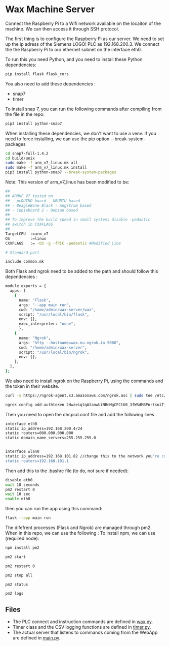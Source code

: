 # Wax Machine Server
Connect the Raspberry Pi to a Wifi network available on the locaiton of the machine. We can then access it through SSH protocol.

The first thing is to configure the Raspberry Pi as our server.
We need to set up the ip adress of the Siemens LOGO! PLC as 192.168.200.3.
We connect the the Raspberry Pi to our ethernet subnet on the interface eth0.

To run this you need Python, and you need to install these Python dependencies:

```bash
pip install flask flask_cors
```
You also need to add these dependencies :
- snap7
- timer

To install snap 7, you can run the following commands after compiling from the file in the repo:
```bash
pip3 install python-snap7
```

When installing these dependencies, we don't want to use a venv. If you need to force installing, we can use the pip option --break-system-packages

```bash
cd snap7-full-1.4.2
cd build/unix
sudo make -f arm_v7_linux.mk all
sudo make -f arm_v7_linux.mk install
pip3 install python-snap7 --break-system-packages
```
Note: This version of arm_v7_linux has been modified to be:
```bash
##
## ARMHF V7 tested on 
## - pcDUINO board - UBUNTU based
## - BeagleBone Black - Angstrom based
## - Cubieboard 2 - Debian based
##
## To improve the build speed in small systems disable -pedantic
## switch in CXXFLAGS
##
TargetCPU  :=arm_v7
OS         :=linux
CXXFLAGS   := -O3 -g -fPIC -pedantic #Modified Line

# Standard part

include common.mk
```
Both Flask and ngrok need to be added to the path and should follow this dependencies :
```bash
module.exports = {
  apps: [
    {
      name: "Flask",
      args: "--app main run",
      cwd: "/home/admin/wax-server/wax",
      script: "/usr/local/bin/flask",
      env: {},
      exec_interpreter: "none",
      },
    {
      name: "Ngrok",
      args: "http --hostname=wax.eu.ngrok.io 5000",
      cwd: "/home/admin/wax-server",
      script: "/usr/local/bin/ngrok",
      env: {},
    },
  ],
};
```


We also need to install ngrok on the Raspberry Pi, using the commands and the token in their website.
```bash
curl -s https://ngrok-agent.s3.amazonaws.com/ngrok.asc | sudo tee /etc/apt/trusted.gpg.d/ngrok.asc >/dev/null && echo "deb https://ngrok-agent.s3.amazonaws.com buster main" | sudo tee /etc/apt/sources.list.d/ngrok.list && sudo apt update && sudo apt install ngrok
```
```bash
ngrok config add-authtoken 2HwzeiqtqAtanwUiNRnMgCFCtU0_3fWSdMBPnrtsniTjqBpA4
```
Then you need to open the dhcpcd.conf file and add the following lines

```bash
interface eth0
static ip_address=192.168.200.4/24
static routers=000.000.000.000
static domain_name_servers=255.255.255.0


interface wlan0
static ip_address=192.168.101.82 //change this to the network you're connected to.
static routers=192.168.101.1
```

Then add this to the .bashrc file (to do, not sure if needed):
```bash
disable eth0
wait 10 seconds
pm2 restart 0
wait 10 sec
enable eth0
```

then you can run the app using this command:

```bash
flask --app main run
```

The difefrent processes (Flask and Ngrok) are managed through pm2. When in this repo, we can use the following :
To install npm, we can use (required node):
```bash
npm install pm2
```


```bash
pm2 start
```

```bash
pm2 restart 0
```

```bash
pm2 stop all
```

```bash
pm2 status
```

```bash
pm2 logs
```

## Files

- The PLC connect and instruction commands are defined in [wax.py](./wax.py).
- Timer class and the CSV logging functions are defined in [timer.py](./timer.py).
- The actual server that listens to commands coming from the WebApp are defined in [main.py](./main.py).

